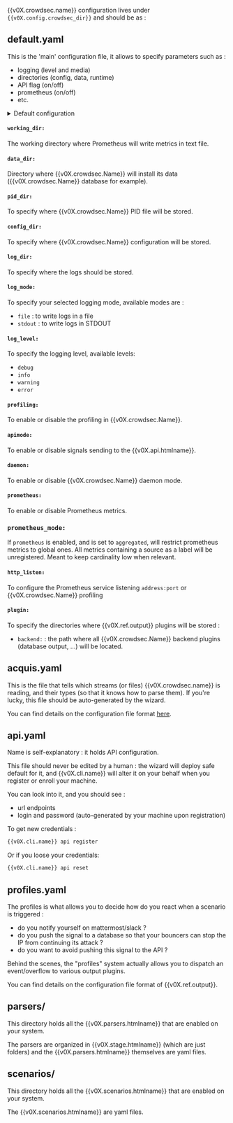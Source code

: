 
{{v0X.crowdsec.name}} configuration lives under `{{v0X.config.crowdsec_dir}}` and should be as :

## default.yaml

This is the 'main' configuration file, it allows to specify parameters such as :

 - logging (level and media)
 - directories (config, data, runtime)
 - API flag (on/off)
 - prometheus (on/off)
 - etc.

 <details>
  <summary>Default configuration</summary>
```yaml 
working_dir: /tmp/
data_dir: /var/lib/crowdsec/data
config_dir: /etc/crowdsec/config
pid_dir: /var/run
log_dir: /var/log/
log_mode: file
log_level: info
profiling: false
apimode: true
daemon: true
prometheus: true
#for prometheus agent / golang debugging
http_listen: 127.0.0.1:6060
plugin:
  backend: "/etc/crowdsec/plugins/backend"
```
</details>

#### `working_dir:`
The working directory where Prometheus will write metrics in text file.

#### `data_dir:`
Directory where {{v0X.crowdsec.Name}} will install its data ({{v0X.crowdsec.Name}} database for example).

#### `pid_dir:`
To specify where {{v0X.crowdsec.Name}} PID file will be stored.

#### `config_dir:`
To specify where {{v0X.crowdsec.Name}} configuration will be stored.

#### `log_dir:`
To specify where the logs should be stored.

#### `log_mode:`
To specify your selected logging mode, available modes are :

* `file` : to write logs in a file
* `stdout` : to write logs in STDOUT

#### `log_level:`
To specify the logging level, available levels:

* `debug`
* `info`
* `warning`
* `error`

#### `profiling:`
To enable or disable the profiling in {{v0X.crowdsec.Name}}.

#### `apimode:`
To enable or disable signals sending to the {{v0X.api.htmlname}}.

#### `daemon:`
To enable or disable {{v0X.crowdsec.Name}} daemon mode.

#### `prometheus:`
To enable or disable Prometheus metrics.

### `prometheus_mode:`
If `prometheus` is enabled, and is set to `aggregated`, will restrict prometheus metrics to global ones. All metrics containing a source as a label will be unregistered. Meant to keep cardinality low when relevant.

#### `http_listen:`
To configure the Prometheus service listening `address:port` or {{v0X.crowdsec.Name}} profiling

#### `plugin:`
To specify the directories where {{v0X.ref.output}} plugins will be stored :
* `backend:` : the path where all {{v0X.crowdsec.Name}} backend plugins (database output, ...) will be located.

## acquis.yaml

This is the file that tells which streams (or files) {{v0X.crowdsec.name}} is reading, and their types (so that it knows how to parse them). If you're lucky, this file should be auto-generated by the wizard.

You can find details on the configuration file format [here](/Crowdsec/v0/guide/crowdsec/acquisition/).


## api.yaml

Name is self-explanatory : it holds API configuration.

This file should never be edited by a human : the wizard will deploy safe default for it, and {{v0X.cli.name}} will alter it on your behalf when you register or enroll your machine.

You can look into it, and you should see :

 - url endpoints
 - login and password (auto-generated by your machine upon registration)

To get new credentials :
```bash
{{v0X.cli.name}} api register
```
Or if you loose your credentials:
```bash
{{v0X.cli.name}} api reset
```


## profiles.yaml

The profiles is what allows you to decide how do you react when a scenario is triggered :

 - do you notify yourself on mattermost/slack ?
 - do you push the signal to a database so that your bouncers can stop the IP from continuing its attack ?
 - do you want to avoid pushing this signal to the API ?

Behind the scenes, the "profiles" system actually allows you to dispatch an event/overflow to various output plugins.

You can find details on the configuration file format of {{v0X.ref.output}}.

## parsers/

This directory holds all the {{v0X.parsers.htmlname}} that are enabled on your system.

The parsers are organized in {{v0X.stage.htmlname}} (which are just folders) and the {{v0X.parsers.htmlname}} themselves are yaml files.


## scenarios/

This directory holds all the {{v0X.scenarios.htmlname}} that are enabled on your system.

The {{v0X.scenarios.htmlname}} are yaml files.






